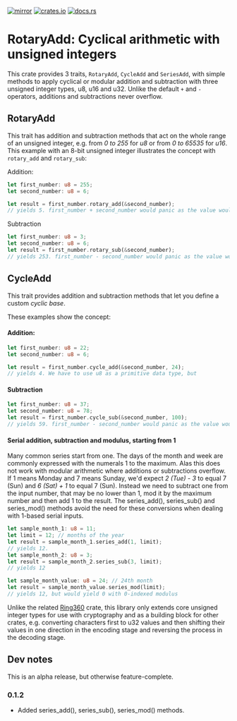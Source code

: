 [![mirror](https://img.shields.io/badge/mirror-github-blue)](https://github.com/neilg63/rotary-add)
[![crates.io](https://img.shields.io/crates/v/rotary-add.svg)](https://crates.io/crates/rotary-add)
[![docs.rs](https://docs.rs/rotary-add/badge.svg)](https://docs.rs/rotary-add)

# RotaryAdd: Cyclical arithmetic with unsigned integers

This crate provides 3 traits, ```RotaryAdd```,  ```CycleAdd``` and ```SeriesAdd```, with simple methods to apply cyclical or modular addition and subtraction with three unsigned integer types, u8, u16 and u32. Unlike the default ```+``` and ```-``` operators, additions and subtractions never overflow.

## RotaryAdd

This trait has addition and subtraction methods that act on the whole range of an unsigned integer, e.g. from *0 to 255* for *u8* or from *0 to 65535* for *u16*.
This example with an 8-bit unsigned integer illustrates the concept with ```rotary_add``` and ```rotary_sub```:

Addition:
```rust
let first_number: u8 = 255;
let second_number: u8 = 6;

let result = first_number.rotary_add(&second_number);
// yields 5. first_number + second_number would panic as the value would overflow
```

Subtraction

```rust
let first_number: u8 = 3;
let second_number: u8 = 6;
let result = first_number.rotary_sub(&second_number);
// yields 253. first_number - second_number would panic as the value would overflow
```

## CycleAdd

This trait provides addition and subtraction methods that let you define a custom *cyclic base*.

These examples show the concept:

#### Addition:
```rust
let first_number: u8 = 22;
let second_number: u8 = 6;

let result = first_number.cycle_add(&second_number, 24);
// yields 4. We have to use u8 as a primitive data type, but
```

#### Subtraction

```rust
let first_number: u8 = 37;
let second_number: u8 = 78;
let result = first_number.cycle_sub(&second_number, 100);
// yields 59. first_number - second_number would panic as the value would overflow
```

#### Serial addition, subtraction and modulus, starting from 1
Many common series start from one. The days of the month and week are commonly expressed with the numerals 1 to the maximum. Alas this does not work with modular arithmetic where additions or subtractions overflow. If 1 means Monday and 7 means Sunday, we'd expect *2 (Tue) - 3* to equal 7 (Sun) and *6 (Sat) + 1* to equal 7 (Sun). Instead we need to subtract one from the input number, that may be no lower than 1, mod it by the maximum number and then add 1 to the result. The series_add(), series_sub() and series_mod() methods avoid the need for these conversions when dealing with 1-based serial inputs.
```rust
let sample_month_1: u8 = 11;
let limit = 12; // months of the year
let result = sample_month_1.series_add(1, limit);
// yields 12. 
let sample_month_2: u8 = 3;
let result = sample_month_2.series_sub(3, limit);
// yields 12

let sample_month_value: u8 = 24; // 24th month
let result = sample_month_value.series_mod(limit);
// yields 12, but would yield 0 with 0-indexed modulus

```
Unlike the related [Ring360](https://crates.io/crates/ring360) crate, this library only extends core unsigned integer types for use with cryptography and as a building block for other crates, e.g. converting characters first to u32 values and then shifting their values in one direction in the encoding stage and reversing the process in the decoding stage. 

## Dev notes
This is an alpha release, but otherwise feature-complete.

### 0.1.2
- Added series_add(), series_sub(), series_mod() methods.